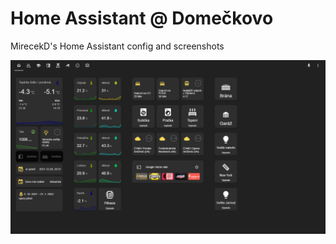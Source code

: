 # Home Assistant @ Domečkovo

MirecekD's Home Assistant config and screenshots

![Screenshot](homeassistant_dashes/DASHmain.png)
